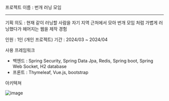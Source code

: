 프로젝트 이름 : 번개 러닝 모임

---

기획 의도 : 현재 같이 러닝할 사람을 자기 지역 근처에서 모아 번개 모임 처럼 가볍게 러닝했다가 헤어지는 웹을 제작 경험

인원 : 1인 (개인 프로젝트)
기간 : 2024/03 ~ 2024/04 

사용 프레임워크
- 백엔드 : Spring Security, Spring Data Jpa, Redis, Spring boot, Spring Web Socket, H2 database 
- 프론트 : Thymeleaf, Vue.js, bootstrap

아키텍쳐 

![image](https://github.com/HeoManBo/RunningCommunity/assets/93931871/f8e9cbf2-e428-4a6d-b051-73470e52e369)


